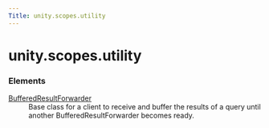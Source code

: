```yaml
---
Title: unity.scopes.utility
---
```


# unity.scopes.utility


<h3>Elements</h3>
<dl>

<dt><a href="unity.scopes.utility.BufferedResultForwarder.md">BufferedResultForwarder</a></dt><dd>Base class for a client to receive and buffer the results of a query until another BufferedResultForwarder becomes ready.  
</dd>
